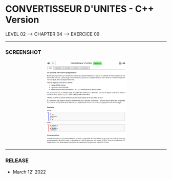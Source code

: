# CONVERTISSEUR D'UNITES - C++ Version
LEVEL 02 --> CHAPTER 04 --> EXERCICE 09

---
### **SCREENSHOT**

<div align="center">
    <img
        src="https://github.com/Ayckinn/CPP/blob/main/FRANCE_IOI/LEVEL_02/Chapter_04/09_convertisseur_unites/todo.png"
        alt="DEMO"
        style="width:50%">
</div>

---
### **RELEASE**

- March 12' 2022